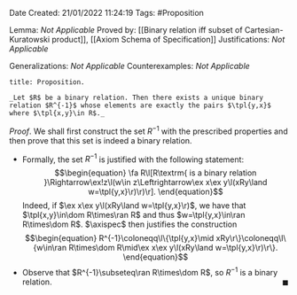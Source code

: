 <div class="topSpace"></div>

Date Created: 21/01/2022 11:24:19
Tags: #Proposition

Lemma: _Not Applicable_
Proved by: [[Binary relation iff subset of Cartesian-Kuratowski product]], [[Axiom Schema of Specification]]
Justifications: _Not Applicable_

Generalizations: _Not Applicable_
Counterexamples: _Not Applicable_

``` ad-Proposition
title: Proposition.

_Let $R$ be a binary relation. Then there exists a unique binary relation $R^{-1}$ whose elements are exactly the pairs $\tpl{y,x}$ where $\tpl{x,y}\in R$._

```

_Proof_. We shall first construct the set $R^{-1}$ with the prescribed properties and then prove that this set is indeed a binary relation.
* Formally, the set $R^{-1}$ is justified with the following statement:
$$\begin{equation}
    \fa R\l[R\textrm{ is a binary relation }\Rightarrow\ex!z\l(w\in z\Leftrightarrow\ex x\ex y\l(xRy\land w=\tpl{y,x}\r)\r)\r].
\end{equation}$$
Indeed, if $\ex x\ex y\l(xRy\land w=\tpl{y,x}\r)$, we have that $\tpl{x,y}\in\dom R\times\ran R$ and thus $w=\tpl{y,x}\in\ran R\times\dom R$. $\axispec$ then justifies the construction
$$\begin{equation}
    R^{-1}\coloneqq\l\{\tpl{y,x}\mid xRy\r\}\coloneqq\l\{w\in\ran R\times\dom R\mid\ex x\ex y\l(xRy\land w=\tpl{y,x}\r)\r\}.
\end{equation}$$
* Observe that $R^{-1}\subseteq\ran R\times\dom R$, so $R^{-1}$ is a binary relation.<span style="float:right;">$\blacksquare$</span>
